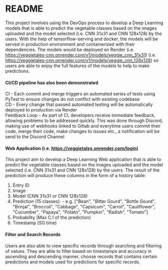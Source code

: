 # README

This project involves using the DevOps process to develop a Deep Learning models that is able to predict the vegetable classes based on the images uploaded and the model selected (i.e. CNN 31x31 and CNN 128x128) by the users.
With the help of tensorflow-serving and docker, the models will be served in production environment and containerized with their dependencies. The models would be deployed on Render (i.e. https://veggietales-cnn.onrender.com/v1/models/veggie_cnn_31x31)
(i.e. https://veggietales-cnn.onrender.com/v1/models/veggie_cnn_128x128) so users are able to enjoy the full features of the models to help to make predictions. 

#### CI/CD pipeline has also been demonstrated
CI - Each commit and merge triggers an automated series of tests using PyTest to ensure changes do not conflict with existing codebase <br>
CD - Every change that passed automated testing will be automatically deployed to production via Render <br> 
Feedback Loop - As part of CI, developers receive immediate feedback, allowing problems to be addressed quickly. This was done through Discord, making use of webhooks linked to Gitlab and everytime users commit their code, merge their code, make changes to issues etc., a notification will be send to the Discord Channel

#### Web Application (i.e. https://veggietales.onrender.com/login)
This project aim to develop a Deep Learning Web application that is able to predict the vegetable classes based on the images uploaded and the model selected (i.e. CNN 31x31 and CNN 128x128) by the users.
The result of the prediction will produce these columns in the form of a history table:
  1. Entry ID
  2. Image
  3. Model (CNN 31x31 or CNN 128x128)
  4. Prediction (15 classes):
    - e.g. ["Bean", "Bitter Gourd", "Bottle Gourd", "Brinjal", "Broccoli", "Cabbage", "Capsicum", "Carrot", "Cauliflower", "Cucumber", "Papaya", "Potato", "Pumpkin", "Radish", "Tomato"]
  5. Probability (Max C.I of the prediction)
  6. Timestamp (SG time)

#### Filter and Search Records
Users are also able to view specific records through searching and filtering of values. 
They are able to filter based on timestamps and accuracy in ascending and descending manner, choose records that contains certain predictions and models used for predictions for specific records. 
